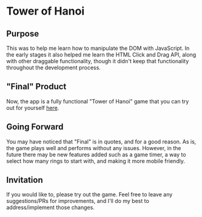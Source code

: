 # Tower of Hanoi

## Purpose

This was to help me learn how to manipulate the DOM with JavaScript. In the early stages it also helped me learn the
HTML Click and Drag API, along with other draggable functionality, though it didn't keep that functionality throughout
the development process.

## "Final" Product

Now, the app is a fully functional "Tower of Hanoi" game that you can try out for yourself
[here](https://wesstep.github.io/towerOfHanoi).

## Going Forward

You may have noticed that "Final" is in quotes, and for a good reason. As is, the game plays well and performs without
any issues. However, in the future there may be new features added such as a game timer, a way to select how many rings
to start with, and making it more mobile friendly.

## Invitation

If you would like to, please try out the game. Feel free to leave any suggestions/PRs for improvements, and I'll do my
best to address/implement those changes.